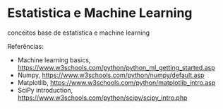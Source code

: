 # Estatistica e Machine Learning

conceitos base de estatística e machine learning

Referências:
* Machine learning basics, https://www.w3schools.com/python/python_ml_getting_started.asp
* Numpy, https://www.w3schools.com/python/numpy/default.asp
* Matplotlib, https://www.w3schools.com/python/matplotlib_intro.asp
* SciPy introduction, https://www.w3schools.com/python/scipy/scipy_intro.php 
